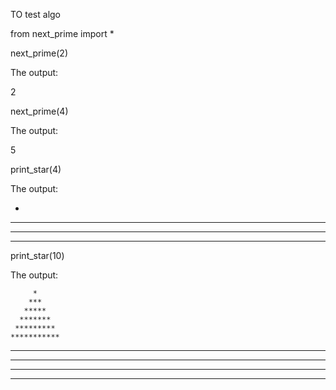 TO test algo

from next_prime import *

next_prime(2)

The output:

2

next_prime(4)

The output:

5


print_star(4)

The output:

   *
  ***
 *****
*******




print_star(10)

The output:

         *
        ***
       *****
      *******
     *********
    ***********
   *************
  ***************
 *****************
*******************




